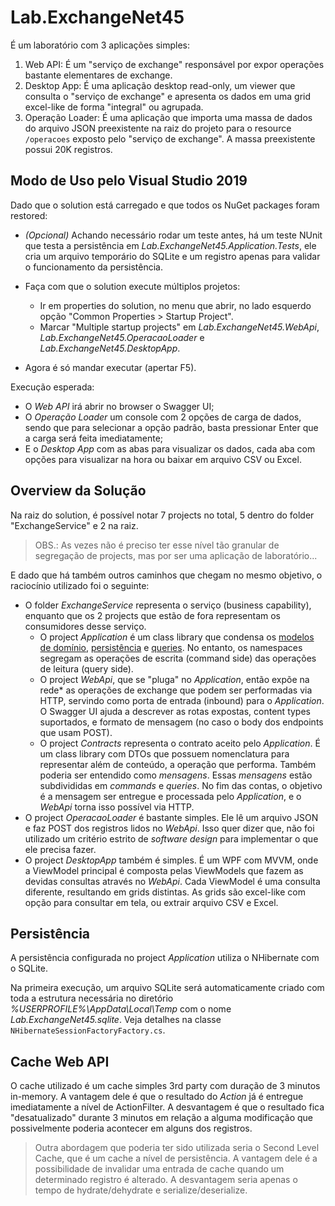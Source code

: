 # Lab.ExchangeNet45
É um laboratório com 3 aplicações simples:

1. Web API: É um "serviço de exchange" responsável por expor operações bastante elementares de exchange.
2. Desktop App: É uma aplicação desktop read-only, um viewer que consulta o "serviço de exchange" e apresenta os dados em uma grid excel-like de forma "integral" ou agrupada.
3. Operação Loader: É uma aplicação que importa uma massa de dados do arquivo JSON preexistente na raiz do projeto para o resource `/operacoes` exposto pelo "serviço de exchange". A massa preexistente possui 20K registros.



## Modo de Uso pelo Visual Studio 2019

Dado que o solution está carregado e que todos os NuGet packages foram restored:

- *(Opcional)* Achando necessário rodar um teste antes, há um teste NUnit que testa a persistência em *Lab.ExchangeNet45.Application.Tests*, ele cria um arquivo temporário do SQLite e um registro apenas para validar o funcionamento da persistência.

- Faça com que o solution execute múltiplos projetos:
  - Ir em properties do solution, no menu que abrir, no lado esquerdo opção "Common Properties > Startup Project".
  - Marcar "Multiple startup projects" em *Lab.ExchangeNet45.WebApi*, *Lab.ExchangeNet45.OperacaoLoader* e *Lab.ExchangeNet45.DesktopApp*.
- Agora é só mandar executar (apertar F5).

Execução esperada:

- O *Web API* irá abrir no browser o Swagger UI;
- O *Operação Loader* um console com 2 opções de carga de dados, sendo que para selecionar a opção padrão, basta pressionar Enter que a carga será feita imediatamente;
- E o *Desktop App* com as abas para visualizar os dados, cada aba com opções para visualizar na hora ou baixar em arquivo CSV ou Excel.



## Overview da Solução

Na raiz do solution, é possível notar 7 projects no total, 5 dentro do folder "ExchangeService" e 2 na raiz. 

> OBS.: As vezes não é preciso ter esse nível tão granular de segregação de projects, mas por ser uma aplicação de laboratório...

E dado que há também outros caminhos que chegam no mesmo objetivo, o raciocínio utilizado foi o seguinte: 

- O folder *ExchangeService* representa o serviço (business capability), enquanto que os 2 projects que estão de fora representam os consumidores desse serviço.
  - O project *Application* é um class library que condensa os <u>modelos de domínio</u>, <u>persistência</u> e <u>queries</u>. No entanto, os namespaces segregam as operações de escrita (command side) das operações de leitura (query side). 
  - O project *WebApi*, que se "pluga" no *Application*, então expõe na rede* as operações de exchange que podem ser performadas via HTTP, servindo como porta de entrada (inbound) para o *Application*. O Swagger UI ajuda a descrever as rotas expostas, content types suportados, e formato de mensagem (no caso o body dos endpoints que usam POST).
  - O project *Contracts* representa o contrato aceito pelo *Application*. É um class library com DTOs que possuem nomenclatura para representar além de conteúdo, a operação que performa. Também poderia ser entendido como *mensagens*. Essas *mensagens* estão subdivididas em *commands* e *queries*. No fim das contas, o objetivo é a mensagem ser entregue e processada pelo *Application*, e o *WebApi* torna isso possível via HTTP.
- O project *OperacaoLoader* é bastante simples. Ele lê um arquivo JSON e faz POST dos registros lidos no *WebApi*. Isso quer dizer que, não foi utilizado um critério estrito de *software design* para implementar o que ele precisa fazer.
- O project *DesktopApp* também é simples. É um WPF com MVVM, onde a ViewModel principal é composta pelas ViewModels que fazem as devidas consultas através no *WebApi*. Cada ViewModel é uma consulta diferente, resultando em grids distintas. As grids são excel-like com opção para consultar em tela, ou extrair arquivo CSV e Excel.



## Persistência

A persistência configurada no project *Application* utiliza o NHibernate com o SQLite.

Na primeira execução, um arquivo SQLite será automaticamente criado com toda a estrutura necessária no diretório *%USERPROFILE%\AppData\Local\Temp* com o nome *Lab.ExchangeNet45.sqlite*. Veja detalhes na classe `NHibernateSessionFactoryFactory.cs`.



## Cache Web API

O cache utilizado é um cache simples 3rd party com duração de 3 minutos in-memory. A vantagem dele é que o resultado do *Action* já é entregue imediatamente a nível de ActionFilter. A desvantagem é que o resultado fica "desatualizado" durante 3 minutos em relação a alguma modificação que possivelmente poderia acontecer em alguns dos registros.

> Outra abordagem que poderia ter sido utilizada seria o Second Level Cache, que é um cache a nível de persistência. A vantagem dele é a possibilidade de invalidar uma entrada de cache quando um determinado registro é alterado. A desvantagem seria apenas o tempo de hydrate/dehydrate e serialize/deserialize.

